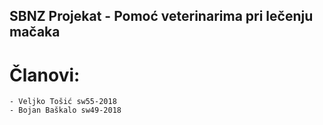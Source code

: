 ## SBNZ Projekat - Pomoć veterinarima pri lečenju mačaka

# Članovi:
	- Veljko Tošić sw55-2018
	- Bojan Baškalo sw49-2018